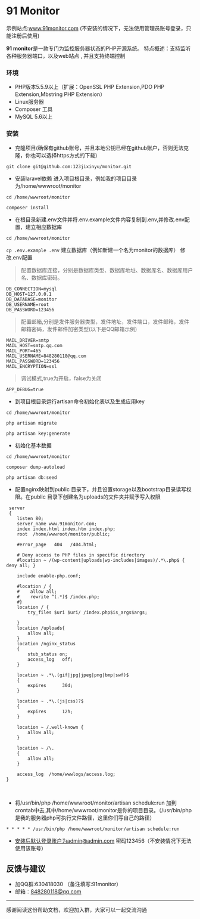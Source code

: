 # 91 Monitor
示例站点:www.91monitor.com (不安装的情况下，无法使用管理员账号登录，只能注册后使用)

**91 monitor**是一款专门为监控服务器状态的PHP开源系统。
特点概述：支持监听各种服务器端口，以及web站点 , 并且支持终端控制
### 环境
- PHP版本5.5.9以上（扩展：OpenSSL PHP Extension,PDO PHP Extension,Mbstring PHP Extension）
- Linux服务器
- Composer 工具
- MySQL 5.6以上

### 安装
- 克隆项目(确保有github账号，并且本地公钥已经在github账户，否则无法克隆，你也可以选择https方式的下载)

`
git clone git@github.com:123jixinyu/monitor.git
`

- 安装laravel依赖
进入项目根目录，例如我的项目目录为/home/wwwroot/monitor

`
cd /home/wwwroot/monitor  
`

`
composer install
`
- 在根目录新建.env文件并将.env.example文件内容复制到.env,并修改.env配置，建立相应数据库

`
cd /home/wwwroot/monitor
`

`
cp .env.example .env
`
建立数据库（例如新建一个名为monitor的数据库）
修改.env配置
> 配置数据库连接，分别是数据库类型、数据库地址、数据库名、数据库用户名、数据库密码。
>	
	DB_CONNECTION=mysql
	DB_HOST=127.0.0.1
	DB_DATABASE=monitor
	DB_USERNAME=root
	DB_PASSWORD=123456
>
>配置邮箱,分别是发件服务器类型，发件地址，发件端口，发件邮箱，发件邮箱密码，发件邮件加密类型(以下是QQ邮箱示例)
>  
	MAIL_DRIVER=smtp
	MAIL_HOST=smtp.qq.com
	MAIL_PORT=465
	MAIL_USERNAME=848280118@qq.com
	MAIL_PASSWORD=123456
	MAIL_ENCRYPTION=ssl

>调试模式,true为开启，false为关闭
>   
	APP_DEBUG=true



- 到项目根目录运行artisan命令初始化表以及生成应用key

`
cd /home/wwwroot/monitor
`

`
php artisan migrate
`

`
php artisan key:generate
`

- 初始化基本数据

`
cd /home/wwwroot/monitor
`

`
composer dump-autoload
`

`
php artisan db:seed
`

- 配置nginx映射到public 目录下，并且设置storage以及bootstrap目录读写权限。在public 目录下创建名为uploads的文件夹并赋予写入权限

>	 
     server
     {
        listen 80;
        server_name www.91monitor.com;
        index index.html index.htm index.php;
        root  /home/wwwroot/monitor/public;

        #error_page   404   /404.html;

        # Deny access to PHP files in specific directory
        #location ~ /(wp-content|uploads|wp-includes|images)/.*\.php$ { deny all; }

        include enable-php.conf;

        #location / {
        #    allow all;
        #    rewrite ^(.*)$ /index.php;
        #}
        location / {
            try_files $uri $uri/ /index.php$is_args$args;

        }
        location /uploads{
            allow all;
        }
        location /nginx_status
        {
            stub_status on;
            access_log   off;
        }

        location ~ .*\.(gif|jpg|jpeg|png|bmp|swf)$
        {
            expires      30d;
        }

        location ~ .*\.(js|css)?$
        {
            expires      12h;
        }

        location ~ /.well-known {
            allow all;
        }

        location ~ /\.
        {
            allow all;
        }

        access_log  /home/wwwlogs/access.log;
    }
   

- 将/usr/bin/php /home/wwwroot/monitor/artisan schedule:run 加到crontab中去,其中/home/wwwroot/monitor是你的项目目录。（/usr/bin/php是我的服务器php可执行文件路径，这里你们写自己的路径）

`* * * * * /usr/bin/php /home/wwwroot/monitor/artisan schedule:run`

- 安装后默认登录账户为admin@admin.com 密码123456（不安装情况下无法使用该账号）


## 反馈与建议
- 加QQ群:630418030  （备注填写:91monitor）
- 邮箱：<848280118@qq.com>

---------
感谢阅读这份帮助文档，欢迎加入群，大家可以一起交流沟通
